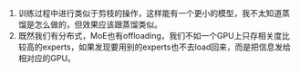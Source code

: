 1. 训练过程中进行类似于剪枝的操作，这样能有一个更小的模型，我不太知道蒸馏是怎么做的，但效果应该跟蒸馏类似。
2. 既然我们有分布式，MoE也有offloading，我们不如一个GPU上只存相关度比较高的experts，如果发现要用别的experts也不去load回来，而是把信息发给相对应的GPU。